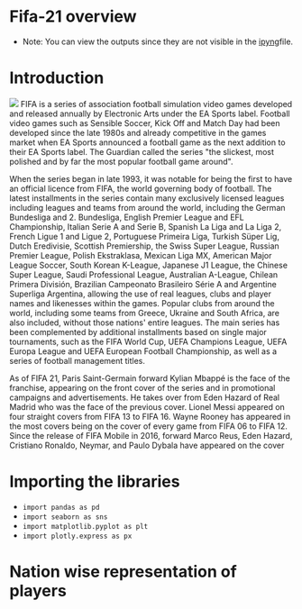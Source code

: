 # Fifa-21 overview
* Note: You can view the outputs since they are not visible in the [ipyng](https://github.com/herkura/Fifa-21-Eda/blob/main/fifa_21_eda.ipynb)file.
 # Introduction
![](https://images.daznservices.com/di/library/GOAL/76/63/embed-only-fifa-21-standard-cover-kylian-mbappe_e7cztf9wbiv01asqo9kt24gf2.jpg?t=1998970947&w=1525&h=1900)
FIFA is a series of association football simulation video games developed and released annually by Electronic Arts under the EA Sports label. Football video games such as Sensible Soccer, Kick Off and Match Day had been developed since the late 1980s and already competitive in the games market when EA Sports announced a football game as the next addition to their EA Sports label. The Guardian called the series "the slickest, most polished and by far the most popular football game around".

When the series began in late 1993, it was notable for being the first to have an official licence from FIFA, the world governing body of football. The latest installments in the series contain many exclusively licensed leagues including leagues and teams from around the world, including the German Bundesliga and 2. Bundesliga, English Premier League and EFL Championship, Italian Serie A and Serie B, Spanish La Liga and La Liga 2, French Ligue 1 and Ligue 2, Portuguese Primeira Liga, Turkish Süper Lig, Dutch Eredivisie, Scottish Premiership, the Swiss Super League, Russian Premier League, Polish Ekstraklasa, Mexican Liga MX, American Major League Soccer, South Korean K-League, Japanese J1 League, the Chinese Super League, Saudi Professional League, Australian A-League, Chilean Primera División, Brazilian Campeonato Brasileiro Série A and Argentine Superliga Argentina, allowing the use of real leagues, clubs and player names and likenesses within the games. Popular clubs from around the world, including some teams from Greece, Ukraine and South Africa, are also included, without those nations' entire leagues. The main series has been complemented by additional installments based on single major tournaments, such as the FIFA World Cup, UEFA Champions League, UEFA Europa League and UEFA European Football Championship, as well as a series of football management titles.

As of FIFA 21, Paris Saint-Germain forward Kylian Mbappé is the face of the franchise, appearing on the front cover of the series and in promotional campaigns and advertisements. He takes over from Eden Hazard of Real Madrid who was the face of the previous cover. Lionel Messi appeared on four straight covers from FIFA 13 to FIFA 16. Wayne Rooney has appeared in the most covers being on the cover of every game from FIFA 06 to FIFA 12. Since the release of FIFA Mobile in 2016, forward Marco Reus, Eden Hazard, Cristiano Ronaldo, Neymar, and Paulo Dybala have appeared on the cover

# Importing the libraries
* `import pandas as pd`
* `import seaborn as sns`
* `import matplotlib.pyplot as plt`
* `import plotly.express as px`

# Nation wise representation of players
![]()

